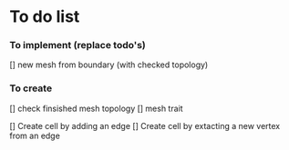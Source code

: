 # To do list
### To implement (replace todo's)
[] new mesh from boundary (with checked topology)

### To create
[] check finsished mesh topology
[] mesh trait

[] Create cell by adding an edge
[] Create cell by extacting a new vertex from an edge
